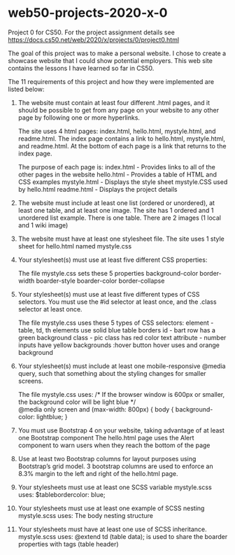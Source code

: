 # web50-projects-2020-x-0
Project 0 for CS50. For the project assignment details see https://docs.cs50.net/web/2020/x/projects/0/project0.html

The goal of this project was to make a personal website. I chose to create a showcase website that I could show potential employers. This web site contains the lessons I have learned so far in CS50.

The 11 requirements of this project and how they were implemented are listed below:

1. The website must contain at least four different .html pages, and it should be possible to get from any page on your website to any other page by following one or more hyperlinks.

    The site uses 4 html pages: index.html, hello.html, mystyle.html, and readme.html.
    The index page contains a link to hello.html, mystyle.html, and readme.html.
    At the bottom of each page is a link that returns to the index page.

    The purpose of each page is:
      index.html - Provides links to all of the other pages in the website
      hello.html - Provides a table of HTML and CSS examples
      mystyle.html - Displays the style sheet mystyle.CSS used by hello.html
      readme.html - Displays the project details
 
2. The website must include at least one list (ordered or unordered), at least one table, and at least one image.
     The site has 1 ordered and 1 unordered list example. There is one table. There are 2 images (1 local and 1 wiki image)
 
3. The website must have at least one stylesheet file.
     The site uses 1 style sheet for hello.html named mystyle.css
 
4. Your stylesheet(s) must use at least five different CSS properties: 

    The file mystyle.css sets these 5 properties
      background-color
      border-width
      boarder-style
      boarder-color
      border-collapse

5. Your stylesheet(s) must use at least five different types of CSS selectors. You must use the #id selector at least once, and 
the .class selector at least once.

      The file mystyle.css uses these 5 types of CSS selectors: 
        element - table, td, th elements use solid blue table borders
        id  - bart row has a green background
        class - pic class has red color text
        attribute - number inputs have yellow backgrounds
        :hover button hover uses and orange background

6. Your stylesheet(s) must include at least one mobile-responsive @media query, such that something about the styling changes for smaller screens.
 
    The file mystyle.css uses:
      /* If the browser window is 600px or smaller, the background color will be light blue */		
      @media only screen and (max-width: 800px) {
        body {
          background-color: lightblue;
        }

7. You must use Bootstrap 4 on your website, taking advantage of at least one Bootstrap component
    The hello.html page uses the Alert component to warn users when they reach the bottom of the page  

8. Use at least two Bootstrap columns for layout purposes using Bootstrap’s grid model.
    3 bootstrap columns are used to enforce an 8.3% margin to the left and right of the hello.html page.

9. Your stylesheets must use at least one SCSS variable
      mystyle.scss uses:
      $tablebordercolor: blue;

10. Your stylesheets must use at least one example of SCSS nesting
      mystyle.scss uses:
      The body nesting structure 

11.  Your stylesheets must have at least one use of SCSS inheritance.
       mystyle.scss uses:
          @extend td  (table data); is used to share the boarder properties with <th> tags (table header)
